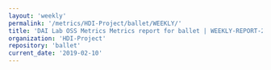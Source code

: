 ```yaml
---
layout: 'weekly'
permalink: '/metrics/HDI-Project/ballet/WEEKLY/'
title: 'DAI Lab OSS Metrics Metrics report for ballet | WEEKLY-REPORT-2019-02-10'
organization: 'HDI-Project'
repository: 'ballet'
current_date: '2019-02-10'
---
```

